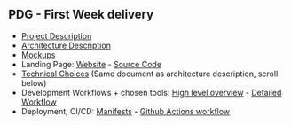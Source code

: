 ## PDG - First Week delivery

- [Project Description](../project_description.md)
- [Architecture Description](../architecture_description.md)
- [Mockups](https://www.figma.com/design/LM0D2Mg2QIqZPXe2t3Ohwg/Mockups?node-id=19-2&t=AhxndlKxPKpqiwvk-1)
- Landing Page: [Website](https://mimsy.kodai.ch) - [Source Code](../../landing)
- [Technical Choices](../architecture_description.md#Technologies) (Same document as architecture description, scroll below)
- Development Workflows + chosen tools: [High level overview](../../CONTRIBUTING.md) - [Detailed Workflow](../workflow.md)
- Deployment, CI/CD: [Manifests](../../flux/) - [Github Actions workflow](../../.github/workflows/build.yaml)
